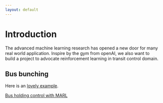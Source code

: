 ```yaml
---
layout: default
---
```


# Introduction

The advanced machine learning research has opened a new door for many real world application. 
Inspire by the gym from openAI, we also want to build a project to advocate reinforcement learning in transit control domain.

## Bus bunching

Here is an [lovely example](https://setosa.io/bus/). 

[Bus holding control with MARL](https://TransitGym.github.io/_layouts/visualize.html)

